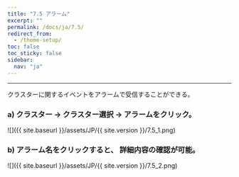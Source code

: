 ```yaml
---
title: "7.5 アラーム"
excerpt: ""
permalink: /docs/ja/7.5/
redirect_from:
  - /theme-setup/
toc: false
toc_sticky: false
sidebar:
  nav: "ja"
---
```



---

クラスターに関するイベントをアラームで受信することができる。

### a\) クラスター → クラスター選択 → アラームをクリック。
![]({{ site.baseurl }}/assets/JP/{{ site.version }}/7.5_1.png)

### b\) アラーム名をクリックすると、 詳細内容の確認が可能。
![]({{ site.baseurl }}/assets/JP/{{ site.version }}/7.5_2.png)

